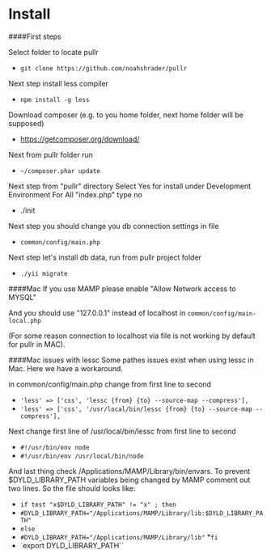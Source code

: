 Install
=====

####First steps

Select folder to locate pullr
* `git clone https://github.com/noahshrader/pullr`

Next step install less compiler
* `npm install -g less` 

Download composer (e.g. to you home folder, next home folder will be supposed)
* https://getcomposer.org/download/

Next from pullr folder run 
* `~/composer.phar update`

Next step from "pullr" directory
Select Yes for install under Development Environment
For All "index.php" type no
* ./init 

Next step you should change you db connection settings in file
* `common/config/main.php`

Next step let's install db data, run from pullr project folder
* `./yii migrate`


####Mac
If you use MAMP please enable "Allow Network access to MYSQL" 

And you should use "127.0.0.1" instead of localhost  in `common/config/main-local.php`

(For some reason connection to localhost via file is not working by default for pullr in MAC). 


####Mac issues with lessc 
Some pathes issues exist when using lessc in Mac. Here we have a workaround. 

in common/config/main.php change from first line to second 

* `'less' => ['css', 'lessc {from} {to} --source-map --compress'],`
* `'less' => ['css', '/usr/local/bin/lessc {from} {to} --source-map --compress'],`


Next change first line of /usr/local/bin/lessc from first line to second 
* `#!/usr/bin/env node`
* `#!/usr/bin/env /usr/local/bin/node`

And last thing check /Applications/MAMP/Library/bin/envars. To prevent $DYLD_LIBRARY_PATH variables being changed by MAMP comment out two lines. So the file should looks like:

* `if test "x$DYLD_LIBRARY_PATH" != "x" ; then`
*  `#DYLD_LIBRARY_PATH="/Applications/MAMP/Library/lib:$DYLD_LIBRARY_PATH"`
* `else`
*  `#DYLD_LIBRARY_PATH="/Applications/MAMP/Library/lib"`
*`fi`
* `export DYLD_LIBRARY_PATH``
